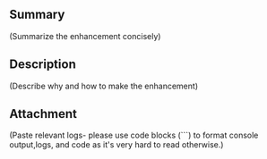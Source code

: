 ## Summary
(Summarize the enhancement concisely)   




## Description
(Describe why and how to make the enhancement)   




## Attachment
(Paste relevant logs- please use code blocks (```) to format console output,logs, and code as it's very hard to read otherwise.)  



